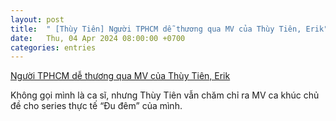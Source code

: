 ```yaml
---
layout: post
title:  " [Thùy Tiên] Người TPHCM dễ thương qua MV của Thùy Tiên, Erik"
date:   Thu, 04 Apr 2024 08:00:00 +0700
categories: entries
---
```

[Người TPHCM dễ thương qua MV của Thùy Tiên, Erik](https://laodongtre.laodong.vn/giai-tri/nguoi-tphcm-de-thuong-qua-mv-cua-thuy-tien-erik-1323106.ldo)

Không gọi mình là ca sĩ, nhưng Thùy Tiên vẫn chăm chỉ ra MV ca khúc chủ đề cho series thực tế “Đu đêm” của mình.

